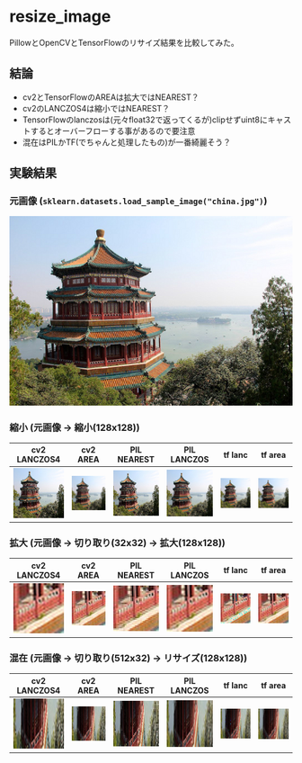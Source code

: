 # resize_image

PillowとOpenCVとTensorFlowのリサイズ結果を比較してみた。

## 結論

- cv2とTensorFlowのAREAは拡大ではNEAREST？
- cv2のLANCZOS4は縮小ではNEAREST？
- TensorFlowのlanczosは(元々float32で返ってくるが)clipせずuint8にキャストするとオーバーフローする事があるので要注意
- 混在はPILかTF(でちゃんと処理したもの)が一番綺麗そう？

## 実験結果

### 元画像 (`sklearn.datasets.load_sample_image("china.jpg")`)

![元画像](images/original.png)

### 縮小 (元画像 → 縮小(128x128))

| cv2 LANCZOS4                       | cv2 AREA                           | PIL NEAREST                        | PIL LANCZOS                        | tf lanc                           | tf  area                          |
| ---------------------------------- | ---------------------------------- | ---------------------------------- | ---------------------------------- | --------------------------------- | --------------------------------- |
| ![](images/reduction_cv2_lanc.png) | ![](images/reduction_cv2_area.png) | ![](images/reduction_pil_near.png) | ![](images/reduction_pil_lanc.png) | ![](images/reduction_tf_lanc.png) | ![](images/reduction_tf_area.png) |

### 拡大 (元画像 → 切り取り(32x32) → 拡大(128x128))

| cv2 LANCZOS4                           | cv2 AREA                               | PIL NEAREST                            | PIL LANCZOS                            | tf lanc                               | tf  area                              |
| -------------------------------------- | -------------------------------------- | -------------------------------------- | -------------------------------------- | ------------------------------------- | ------------------------------------- |
| ![](images/magnification_cv2_lanc.png) | ![](images/magnification_cv2_area.png) | ![](images/magnification_pil_near.png) | ![](images/magnification_pil_lanc.png) | ![](images/magnification_tf_lanc.png) | ![](images/magnification_tf_area.png) |

### 混在 (元画像 → 切り取り(512x32) → リサイズ(128x128))

| cv2 LANCZOS4                   | cv2 AREA                       | PIL NEAREST                    | PIL LANCZOS                    | tf lanc                       | tf  area                      |
| ------------------------------ | ------------------------------ | ------------------------------ | ------------------------------ | ----------------------------- | ----------------------------- |
| ![](images/mixed_cv2_lanc.png) | ![](images/mixed_cv2_area.png) | ![](images/mixed_pil_near.png) | ![](images/mixed_pil_lanc.png) | ![](images/mixed_tf_lanc.png) | ![](images/mixed_tf_area.png) |
